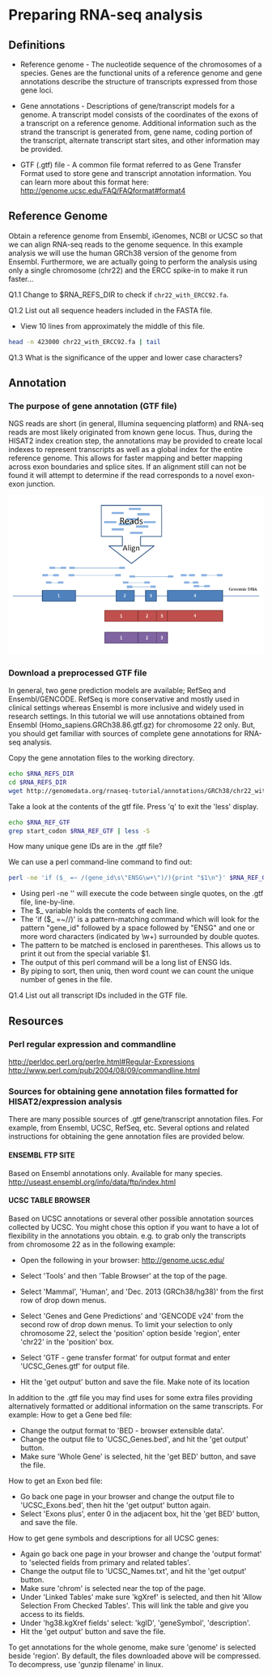 # Preparing RNA-seq analysis

## Definitions
- Reference genome - The nucleotide sequence of the chromosomes of a species. Genes are the functional units of a reference genome and gene annotations describe the structure of transcripts expressed from those gene loci.

- Gene annotations - Descriptions of gene/transcript models for a genome. A transcript model consists of the coordinates of the exons of a transcript on a reference genome. Additional information such as the strand the transcript is generated from, gene name, coding portion of the transcript, alternate transcript start sites, and other information may be provided.

- GTF (.gtf) file - A common file format referred to as Gene Transfer Format used to store gene and transcript annotation information. You can learn more about this format here: http://genome.ucsc.edu/FAQ/FAQformat#format4

## Reference Genome
Obtain a reference genome from Ensembl, iGenomes, NCBI or UCSC so that we can align RNA-seq reads to the genome sequence. In this example analysis we will use the human GRCh38 version of the genome from Ensembl. Furthermore, we are actually going to perform the analysis using only a single chromosome (chr22) and the ERCC spike-in to make it run faster...

Q1.1 Change to $RNA_REFS_DIR to check if `chr22_with_ERCC92.fa`.

Q1.2 List out all sequence headers included in the FASTA file. 

- View 10 lines from approximately the middle of this file.
```bash
head -n 423000 chr22_with_ERCC92.fa | tail
```
Q1.3 What is the significance of the upper and lower case characters?

## Annotation

### The purpose of gene annotation (GTF file)
NGS reads are short (in general, Illumina sequencing platform) and RNA-seq reads are most likely originated from known gene locus. Thus, during the HISAT2 index creation step, the annotations may be provided to create local indexes to represent transcripts as well as a global index for the entire reference genome. This allows for faster mapping and better mapping across exon boundaries and splice sites. If an alignment still can not be found it will attempt to determine if the read corresponds to a novel exon-exon junction.

![align_to_splice_out_ref](images/te-203-9.png)

### Download a preprocessed GTF file

In general, two gene prediction models are available; RefSeq and Ensembl/GENCODE. RefSeq is more conservative and mostly used in clinical settings whereas Ensembl is more inclusive and widely used in research settings. In this tutorial we will use annotations obtained from Ensembl (Homo_sapiens.GRCh38.86.gtf.gz) for chromosome 22 only. But, you should get familiar with sources of complete gene annotations for RNA-seq analysis.

Copy the gene annotation files to the working directory.

```bash
echo $RNA_REFS_DIR
cd $RNA_REFS_DIR
wget http://genomedata.org/rnaseq-tutorial/annotations/GRCh38/chr22_with_ERCC92.gtf
```

Take a look at the contents of the gtf file. Press 'q' to exit the 'less' display.

```bash
echo $RNA_REF_GTF
grep start_codon $RNA_REF_GTF | less -S
```

How many unique gene IDs are in the .gtf file?

We can use a perl command-line command to find out:

```bash
perl -ne 'if ($_ =~ /(gene_id\s\"ENSG\w+\")/){print "$1\n"}' $RNA_REF_GTF | sort | uniq | wc -l
```
- Using perl -ne '' will execute the code between single quotes, on the .gtf file, line-by-line.
- The $_ variable holds the contents of each line.
- The 'if ($_ =~//)' is a pattern-matching command which will look for the pattern "gene_id" followed by a space followed by "ENSG" and one or more word characters (indicated by \w+) surrounded by double quotes.
- The pattern to be matched is enclosed in parentheses. This allows us to print it out from the special variable $1.
- The output of this perl command will be a long list of ENSG Ids.
- By piping to sort, then uniq, then word count we can count the unique number of genes in the file.

Q1.4 List out all transcript IDs included in the GTF file.

## Resources

### Perl regular expression and commandline

http://perldoc.perl.org/perlre.html#Regular-Expressions
http://www.perl.com/pub/2004/08/09/commandline.html

### Sources for obtaining gene annotation files formatted for HISAT2/expression analysis

There are many possible sources of .gtf gene/transcript annotation files. For example, from Ensembl, UCSC, RefSeq, etc. Several options and related instructions for obtaining the gene annotation files are provided below.

#### ENSEMBL FTP SITE
Based on Ensembl annotations only. Available for many species. http://useast.ensembl.org/info/data/ftp/index.html

#### UCSC TABLE BROWSER
Based on UCSC annotations or several other possible annotation sources collected by UCSC. You might chose this option if you want to have a lot of flexibility in the annotations you obtain. e.g. to grab only the transcripts from chromosome 22 as in the following example:

- Open the following in your browser: http://genome.ucsc.edu/

- Select 'Tools' and then 'Table Browser' at the top of the page.
- Select 'Mammal', 'Human', and 'Dec. 2013 (GRCh38/hg38)' from the first row of drop down menus.
- Select 'Genes and Gene Predictions' and 'GENCODE v24' from the second row of drop down menus. To limit your selection to only chromosome 22, select the 'position' option beside 'region', enter 'chr22' in the 'position' box.
- Select 'GTF - gene transfer format' for output format and enter 'UCSC_Genes.gtf' for output file.
- Hit the 'get output' button and save the file. Make note of its location

In addition to the .gtf file you may find uses for some extra files providing alternatively formatted or additional information on the same transcripts. For example: How to get a Gene bed file:

- Change the output format to 'BED - browser extensible data'.
- Change the output file to 'UCSC_Genes.bed', and hit the 'get output' button.
- Make sure 'Whole Gene' is selected, hit the 'get BED' button, and save the file.

How to get an Exon bed file:

- Go back one page in your browser and change the output file to 'UCSC_Exons.bed', then hit the 'get output' button again.
- Select 'Exons plus', enter 0 in the adjacent box, hit the 'get BED' button, and save the file.

How to get gene symbols and descriptions for all UCSC genes:

- Again go back one page in your browser and change the 'output format' to 'selected fields from primary and related tables'.
- Change the output file to 'UCSC_Names.txt', and hit the 'get output' button.
- Make sure 'chrom' is selected near the top of the page.
- Under 'Linked Tables' make sure 'kgXref' is selected, and then hit 'Allow Selection From Checked Tables'. This will link the table and give you access to its fields.
- Under 'hg38.kgXref fields' select: 'kgID', 'geneSymbol', 'description'.
- Hit the 'get output' button and save the file.

To get annotations for the whole genome, make sure 'genome' is selected beside 'region'. By default, the files downloaded above will be compressed. To decompress, use 'gunzip filename' in linux.

